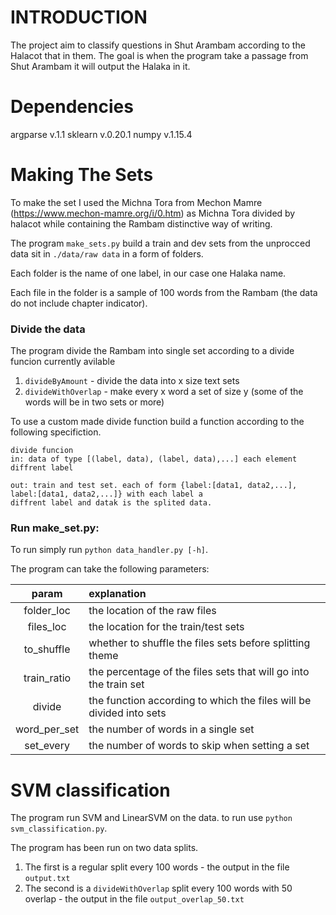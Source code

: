 # INTRODUCTION

The project aim to classify questions in Shut Arambam according to the Halacot that in them.
The goal is when the program take a passage from Shut Arambam it will output the Halaka in it.


# Dependencies
argparse v.1.1
sklearn v.0.20.1
numpy v.1.15.4


# Making The Sets
To make the set I used the Michna Tora from Mechon Mamre (https://www.mechon-mamre.org/i/0.htm) as Michna Tora divided by halacot while containing the Rambam distinctive way of writing.

The program `make_sets.py` build a train and dev sets from the unprocced data sit in `./data/raw data` in a form of folders.

Each folder is the name of one label, in our case one Halaka name.

Each file in the folder is a sample of 100 words from the Rambam (the data do not include chapter indicator).

### Divide the data
The program divide the Rambam into single set according to a divide funcion currently avilable

1. `divideByAmount` - divide the data into x size text sets
2. `divideWithOverlap` - make every x word a set of size y (some of the words will be in two sets or more)

To use a custom made divide function build a function according to the following specifiction.

```
divide funcion
in: data of type [(label, data), (label, data),...] each element diffrent label

out: train and test set. each of form {label:[data1, data2,...], label:[data1, data2,...]} with each label a
diffrent label and datak is the splited data.

```


### Run make_set.py:
To run simply run `python data_handler.py [-h]`.

The program can take the following parameters:

| param | explanation |
| :---: | :--- |
| folder_loc | the location of the raw files |
| files_loc | the location for the train/test sets |
| to_shuffle | whether to shuffle the files sets before splitting theme |
| train_ratio | the percentage of the files sets that will go into the train set |
| divide | the function according to which the files will be divided into sets |
| word_per_set | the number of words in a single set |
| set_every | the number of words to skip when setting a set |


# SVM classification
The program run SVM and LinearSVM on the data. to run use `python svm_classification.py`.

The program has been run on two data splits.
1. The first is a regular split every 100 words - the output in the file `output.txt`
2. The second is a `divideWithOverlap` split every 100 words with 50 overlap - the output in the file `output_overlap_50.txt`


